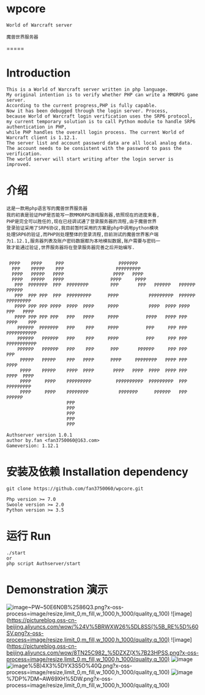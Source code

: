 # wpcore
	World of Warcraft server

	魔兽世界服务器
=====

# Introduction
	This is a World of Warcraft server written in php language. 
	My original intention is to verify whether PHP can write a MMORPG game server. 
	According to the current progress,PHP is fully capable. 
	Now it has been debugged through the login server. Process, 
	because World of Warcraft login verification uses the SRP6 protocol, 
	my current temporary solution is to call Python module to handle SRP6 authentication in PHP, 
	while PHP handles the overall login process. The current World of Warcraft client is 1.12.1. 
	The server list and account password data are all local analog data. 
	The account needs to be consistent with the password to pass the verification. 
	The world server will start writing after the login server is improved.

# 介绍
	这是一款用php语言写的魔兽世界服务器
	我的初衷是验证PHP是否能写一款MMORPG游戏服务器,依照现在的进度来看,
	PHP是完全可以胜任的,现在已经调试通了登录服务器的流程,由于魔兽世界
	登录验证采用了SRP6协议,我目前暂时采用的方案是php中调用python模块
	处理SRP6的验证,而PHP则处理整体的登录流程,目前测试的魔兽世界客户端
	为1.12.1,服务器列表及账户密码数据都为本地模拟数据,账户需要与密码一
	致才能通过验证,世界服务器将在登录服务器完善之后开始编写.

~~~
                                                                                 
 PPPP    PPPP     PPP                    PPPPPPP                                 
  PPP    PPPPP    PPP                   PPPPPPPPP                                
  PPPP   PPPPP   PPPP                  PPPP   PPPP                               
  PPPP   PPPPP   PPPP                 PPPP     PPPP                              
   PPP  PPPPPPP  PPP  PPPPPPPP        PPP       PPP   PPPPPP   PPPPPP   PPPPPP   
   PPP  PPP PPP  PPP  PPPPPPPPP      PPPP           PPPPPPPPP  PPPPPP PPPPPPPPP  
   PPPP PPP PPP PPPP  PPPP  PPPP     PPPP           PPPP  PPPP PPPP   PPP   PPPP 
   PPPP PPP PPP PPP   PPP   PPPP     PPPP          PPPP   PPPP PPP   PPPP    PPP 
    PPPPPP  PPPPPPP   PPP    PPP     PPPP          PPP     PPP PPP   PPPPPPPPPPP 
    PPPPPP   PPPPPP   PPP    PPP     PPPP          PPP     PPP PPP   PPPPPPPPPPP 
    PPPPPP   PPPPPP   PPP    PPP      PPP       PPPPPP     PPP PPP   PPP         
     PPPPP   PPPPP    PPP   PPPP      PPPP     PPPPPPPP   PPPP PPP   PPPP        
     PPPP    PPPPP    PPPP  PPPP       PPPP   PPPP  PPPP  PPPP PPP    PPPP  PPPP 
     PPPP     PPPP    PPPPPPPPP         PPPPPPPPPP  PPPPPPPPP  PPP    PPPPPPPPP  
     PPPP     PPPP    PPPPPPPP           PPPPPPP      PPPPPP   PPP      PPPPPP   
                      PPP                                                        
                      PPP                                                        
                      PPP                                                        
                      PPP                                                        
                      PPP 
        
Authserver version 1.0.1
author by.fan <fan3750060@163.com>
Gameversion: 1.12.1

~~~

# 安装及依赖 Installation dependency
	git clone https://github.com/fan3750060/wpcore.git

	Php version >= 7.0
	Swoole version >= 2.0
	Python version >= 3.5

# 运行 Run
	./start 
	or
	php script Authserver/start

# Demonstration 演示
![image](https://pictureblog.oss-cn-beijing.aliyuncs.com/wow/%24%25NV6H)~PW~50E6N0B%2586Q3.png?x-oss-process=image/resize,limit_0,m_fill,w_1000,h_1000/quality,q_100)
![image](https://pictureblog.oss-cn-beijing.aliyuncs.com/wow/%24V%5BRWXW26%5DL8SS(%5B_RE%5D%60SV.png?x-oss-process=image/resize,limit_0,m_fill,w_1000,h_1000/quality,q_100)
![image](https://pictureblog.oss-cn-beijing.aliyuncs.com/wow/8TN25C982_%5DZXZ(X%7B23HPSS.png?x-oss-process=image/resize,limit_0,m_fill,w_1000,h_1000/quality,q_100)
![image](https://pictureblog.oss-cn-beijing.aliyuncs.com/wow/FA%60X6J4ZDCCVN~9M%5B9~%7B_%243.png?x-oss-process=image/resize,limit_0,m_fill,w_1000,h_1000/quality,q_100)
![image](https://pictureblog.oss-cn-beijing.aliyuncs.com/wow/Y3%24RV5R%60)%5B)4X3%5DYX3S5O%40Q.png?x-oss-process=image/resize,limit_0,m_fill,w_1000,h_1000/quality,q_100)
![image](https://pictureblog.oss-cn-beijing.aliyuncs.com/wow/%60A%240FD%7B%5B_)%7DP%7DM~AW69XH%5DW.png?x-oss-process=image/resize,limit_0,m_fill,w_1000,h_1000/quality,q_100)





	



